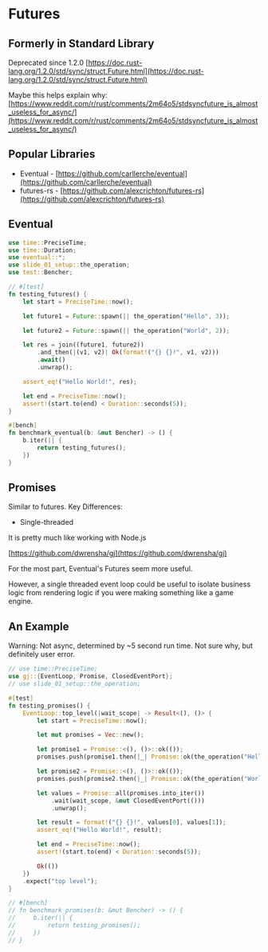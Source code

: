 # Futures

## Formerly in Standard Library

Deprecated since 1.2.0
[https://doc.rust-lang.org/1.2.0/std/sync/struct.Future.html](https://doc.rust-lang.org/1.2.0/std/sync/struct.Future.html)

Maybe this helps explain why:
[https://www.reddit.com/r/rust/comments/2m64o5/stdsyncfuture_is_almost_useless_for_async/](https://www.reddit.com/r/rust/comments/2m64o5/stdsyncfuture_is_almost_useless_for_async/)

## Popular Libraries

- Eventual - [https://github.com/carllerche/eventual](https://github.com/carllerche/eventual)
- futures-rs - [https://github.com/alexcrichton/futures-rs](https://github.com/alexcrichton/futures-rs)

## Eventual

```rust
use time::PreciseTime;
use time::Duration;
use eventual::*;
use slide_01_setup::the_operation;
use test::Bencher;

// #[test]
fn testing_futures() {
    let start = PreciseTime::now();

    let future1 = Future::spawn(|| the_operation("Hello", 3));

    let future2 = Future::spawn(|| the_operation("World", 2));

    let res = join((future1, future2))
        .and_then(|(v1, v2)| Ok(format!("{} {}!", v1, v2)))
        .await()
        .unwrap();

    assert_eq!("Hello World!", res);

    let end = PreciseTime::now();
    assert!(start.to(end) < Duration::seconds(5));
}

#[bench]
fn benchmark_eventual(b: &mut Bencher) -> () {
    b.iter(|| {
        return testing_futures();
    })
}
```


## Promises

Similar to futures. Key Differences:

- Single-threaded

It is pretty much like working with Node.js

[https://github.com/dwrensha/gj](https://github.com/dwrensha/gj)

<div class="notes">

  For the most part, Eventual's Futures seem more useful.

  However, a single threaded event loop could be useful to isolate business logic from rendering logic if you were making something like a game engine.

</div>

## An Example

Warning: Not async, determined by ~5 second run time. Not sure why, but definitely user error.

```rust
// use time::PreciseTime;
use gj::{EventLoop, Promise, ClosedEventPort};
// use slide_01_setup::the_operation;

#[test]
fn testing_promises() {
    EventLoop::top_level(|wait_scope| -> Result<(), ()> {
        let start = PreciseTime::now();

        let mut promises = Vec::new();

        let promise1 = Promise::<(), ()>::ok(());
        promises.push(promise1.then(|_| Promise::ok(the_operation("Hello", 3))));

        let promise2 = Promise::<(), ()>::ok(());
        promises.push(promise2.then(|_| Promise::ok(the_operation("World", 2))));

        let values = Promise::all(promises.into_iter())
            .wait(wait_scope, &mut ClosedEventPort(()))
            .unwrap();

        let result = format!("{} {}!", values[0], values[1]);
        assert_eq!("Hello World!", result);

        let end = PreciseTime::now();
        assert!(start.to(end) < Duration::seconds(5));

        Ok(())
    })
    .expect("top level");
}

// #[bench]
// fn benchmark_promises(b: &mut Bencher) -> () {
//     b.iter(|| {
//         return testing_promises();
//     })
// }
```
